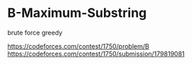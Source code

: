 # B-Maximum-Substring
brute force greedy

https://codeforces.com/contest/1750/problem/B
https://codeforces.com/contest/1750/submission/179819081




